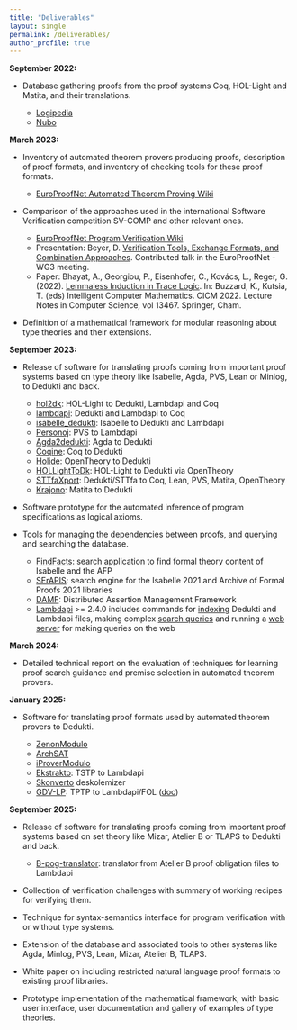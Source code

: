 ```yaml
---
title: "Deliverables"
layout: single
permalink: /deliverables/
author_profile: true
---
```


**September 2022:**

- Database gathering proofs from the proof systems Coq, HOL-Light and Matita, and their translations.

    * [Logipedia](http://logipedia.inria.fr/)
    * [Nubo](https://github.com/Deducteam/nubo/)

**March 2023:**

- Inventory of automated theorem provers producing proofs, description of proof formats, and inventory of checking tools for these proof formats.

    * [EuroProofNet Automated Theorem Proving Wiki](https://github.com/EuroProofNet/ATP/wiki)

- Comparison of the approaches used in the international Software Verification competition SV-COMP and other relevant ones.
    * [EuroProofNet Program Verification Wiki](https://github.com/EuroProofNet/ProgramVerification/wiki)
    * Presentation: Beyer, D. [Verification Tools, Exchange Formats, and Combination Approaches](https://europroofnet.github.io/_pages/WG3/Feb2023/Slides/DirkVerification.pdf). Contributed talk in the EuroProofNet - WG3 meeting.
    * Paper: Bhayat, A., Georgiou, P., Eisenhofer, C., Kovács, L., Reger, G. (2022). [Lemmaless Induction in Trace Logic](https://doi.org/10.1007/978-3-031-16681-5_14). In: Buzzard, K., Kutsia, T. (eds) Intelligent Computer Mathematics. CICM 2022. Lecture Notes in Computer Science, vol 13467. Springer, Cham.
- Definition of a mathematical framework for modular reasoning about type theories and their extensions.

**September 2023:**

- Release of software for translating proofs coming from important proof systems based on type theory like Isabelle, Agda, PVS, Lean or Minlog, to Dedukti and back.

    * [hol2dk](https://github.com/Deducteam/hol2dk): HOL-Light to Dedukti, Lambdapi and Coq
    * [lambdapi](https://lambdapi.readthedocs.io/en/latest/options.html#export): Dedukti and Lambdapi to Coq
    * [isabelle_dedukti](https://github.com/Deducteam/isabelle_dedukti): Isabelle to Dedukti and Lambdapi
    * [Personoj](https://github.com/Deducteam/personoj): PVS to Lambdapi
    * [Agda2dedukti](https://github.com/Deducteam/Agda2Dedukti): Agda to Dedukti
    * [Coqine](https://github.com/Deducteam/CoqInE): Coq to Dedukti
    * [Holide](https://github.com/Deducteam/Holide): OpenTheory to Dedukti
    * [HOLLightToDk](https://github.com/Deducteam/HOLLightToDk): HOL-Light to Dedukti via OpenTheory
    * [STTfaXport](https://github.com/Deducteam/sttfaxport): Dedukti/STTfa to Coq, Lean, PVS, Matita, OpenTheory
    * [Krajono](https://github.com/Deducteam/Krajono): Matita to Dedukti
    
- Software prototype for the automated inference of program specifications as logical axioms.

- Tools for managing the dependencies between proofs, and querying and searching the database.

    * [FindFacts](https://search.isabelle.in.tum.de/): search application to find formal theory content of Isabelle and the AFP
    * [SErAPIS](https://behemoth.cl.cam.ac.uk/search/): search engine for the Isabelle 2021 and Archive of Formal Proofs 2021 libraries
    * [DAMF](https://distributed-assertions.github.io/): Distributed Assertion Management Framework
    * [Lambdapi](https://github.com/Deducteam/lambdapi) >= 2.4.0 includes commands for [indexing](https://lambdapi.readthedocs.io/en/latest/options.html) Dedukti and Lambdapi files, making complex [search queries](https://lambdapi.readthedocs.io/en/latest/query_language.html) and running a [web server](https://lambdapi.readthedocs.io/en/latest/options.html) for making queries on the web
    
**March 2024:**

- Detailed technical report on the evaluation of techniques for learning proof search guidance and premise selection in automated theorem provers.

**January 2025:**

- Software for translating proof formats used by automated theorem provers to Dedukti.

    * [ZenonModulo](https://github.com/Deducteam/zenon_modulo)
    * [ArchSAT](https://github.com/Gbury/archsat)
    * [iProverModulo](https://github.com/gburel/iProverModulo)
    * [Ekstrakto](https://github.com/Deducteam/ekstrakto): TSTP to Lambdapi
    * [Skonverto](https://github.com/Deducteam/SKonverto) deskolemizer
    * [GDV-LP](https://github.com/orgs/TPTPWorld/repositories): TPTP to Lambdapi/FOL ([doc](https://www.tptp.org/Seminars/GDV/GDV-LP.html))

**September 2025:**

- Release of software for translating proofs coming from important proof systems based on set theory like Mizar, Atelier B or TLAPS to Dedukti and back.

    * [B-pog-translator](https://github.com/Deducteam/B-pog-translator): translator from Atelier B proof obligation files to Lambdapi
    
- Collection of verification challenges with summary of working recipes for verifying them.

- Technique for syntax-semantics interface for program verification with or without type systems.

- Extension of the database and associated tools to other systems like Agda, Minlog, PVS, Lean, Mizar, Atelier B, TLAPS.

- White paper on including restricted natural language proof formats to existing proof libraries.

- Prototype implementation of the mathematical framework, with basic user interface, user documentation and gallery of examples of type theories.
